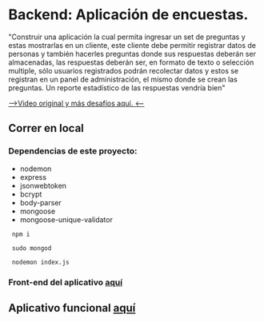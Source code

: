 # Backend: Aplicación de encuestas.

"Construir una aplicación la cual permita ingresar un set de preguntas y estas mostrarlas en un cliente, este cliente debe permitir registrar datos de personas  y también hacerles preguntas donde sus respuestas deberán ser almacenadas, las respuestas deberán ser, en formato de texto o selección multiple, sólo usuarios registrados podrán recolectar datos y estos se registran en un panel de administración, el mismo donde se crean las preguntas. Un reporte estadístico de las respuestas vendría bien"

[-->Video original y más desafíos aquí. <--](https://www.youtube.com/watch?v=aouDQ8caJYg)


## Correr en local

### Dependencias de este proyecto:
- nodemon
- express
- jsonwebtoken 
- bcrypt
- body-parser
- mongoose
- mongoose-unique-validator

```
 npm i 

 sudo mongod

 nodemon index.js
```

### Front-end del aplicativo [aquí](https://github.com/Nicolas-alt/Surveys)

## Aplicativo funcional [aquí]()
